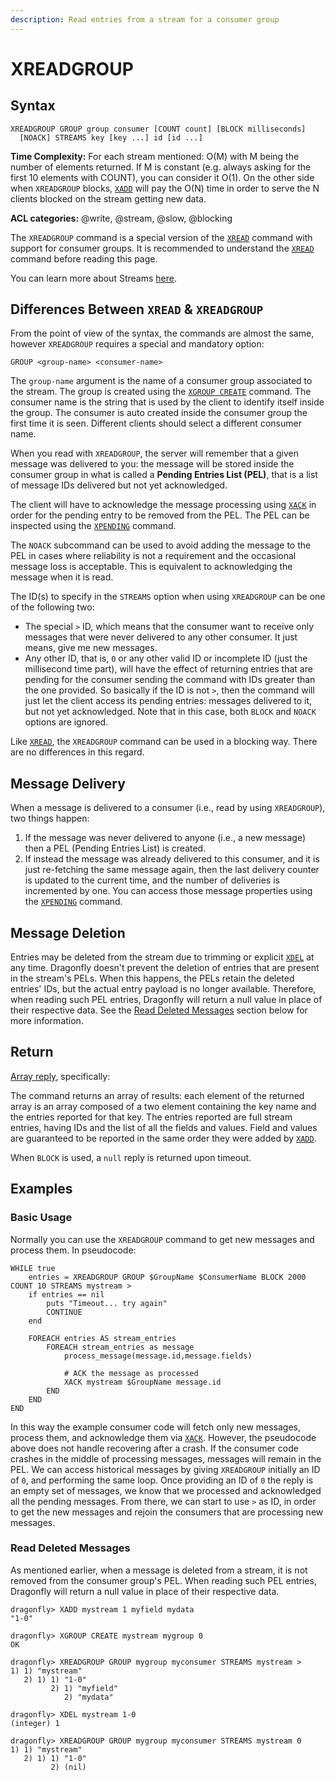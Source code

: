 ```yaml
---
description: Read entries from a stream for a consumer group
---
```


# XREADGROUP

## Syntax

	XREADGROUP GROUP group consumer [COUNT count] [BLOCK milliseconds]
      [NOACK] STREAMS key [key ...] id [id ...]

**Time Complexity:** For each stream mentioned: O(M) with M being the number of elements returned.
If M is constant (e.g. always asking for the first 10 elements with COUNT), you can consider it O(1).
On the other side when `XREADGROUP` blocks, [`XADD`](./xadd.md) will pay the O(N) time in order to serve the N clients blocked on the stream getting new data.

**ACL categories:** @write, @stream, @slow, @blocking

The `XREADGROUP` command is a special version of the [`XREAD`](./xread.md) command with support for consumer groups.
It is recommended to understand the [`XREAD`](./xread.md) command before reading this page.

You can learn more about Streams [here](https://redis.io/docs/data-types/streams/).

## Differences Between `XREAD` & `XREADGROUP`

From the point of view of the syntax, the commands are almost the same, however `XREADGROUP` requires a special and mandatory option:

```text
GROUP <group-name> <consumer-name>
```

The `group-name` argument is the name of a consumer group associated to the stream.
The group is created using the [`XGROUP CREATE`](./xgroup-create.md) command.
The consumer name is the string that is used by the client to identify itself inside the group.
The consumer is auto created inside the consumer group the first time it is seen.
Different clients should select a different consumer name.

When you read with `XREADGROUP`, the server will remember that a given message was delivered to you:
the message will be stored inside the consumer group in what is called a **Pending Entries List (PEL)**,
that is a list of message IDs delivered but not yet acknowledged.

The client will have to acknowledge the message processing using [`XACK`](./xack.md) in order for the pending entry to be removed from the PEL.
The PEL can be inspected using the [`XPENDING`](./xpending.md) command.

The `NOACK` subcommand can be used to avoid adding the message to the PEL in cases where reliability is not a requirement and the occasional message loss is acceptable.
This is equivalent to acknowledging the message when it is read.

The ID(s) to specify in the `STREAMS` option when using `XREADGROUP` can be one of the following two:

- The special `>` ID, which means that the consumer want to receive only messages that were never delivered to any other consumer.
  It just means, give me new messages. 
- Any other ID, that is, `0` or any other valid ID or incomplete ID (just the millisecond time part),
  will have the effect of returning entries that are pending for the consumer sending the command with IDs greater than the one provided.
  So basically if the ID is not `>`, then the command will just let the client access its pending entries: messages delivered to it, but not yet acknowledged.
  Note that in this case, both `BLOCK` and `NOACK` options are ignored.

Like [`XREAD`](./xread.md), the `XREADGROUP` command can be used in a blocking way.
There are no differences in this regard.

## Message Delivery

When a message is delivered to a consumer (i.e., read by using `XREADGROUP`), two things happen:

1. If the message was never delivered to anyone (i.e., a new message) then a PEL (Pending Entries List) is created.
2. If instead the message was already delivered to this consumer, and it is just re-fetching the same message again,
   then the last delivery counter is updated to the current time, and the number of deliveries is incremented by one.
   You can access those message properties using the [`XPENDING`](./xpending.md) command.

## Message Deletion

Entries may be deleted from the stream due to trimming or explicit [`XDEL`](./xdel.md) at any time.
Dragonfly doesn't prevent the deletion of entries that are present in the stream's PELs.
When this happens, the PELs retain the deleted entries' IDs, but the actual entry payload is no longer available.
Therefore, when reading such PEL entries, Dragonfly will return a null value in place of their respective data.
See the [Read Deleted Messages](#read-deleted-messages) section below for more information.

## Return

[Array reply](https://redis.io/docs/reference/protocol-spec/#arrays), specifically:

The command returns an array of results: each element of the returned array is an array composed of a two element containing the key name and the entries reported for that key.
The entries reported are full stream entries, having IDs and the list of all the fields and values.
Field and values are guaranteed to be reported in the same order they were added by [`XADD`](./xadd.md).

When `BLOCK` is used, a `null` reply is returned upon timeout.

## Examples

### Basic Usage

Normally you can use the `XREADGROUP` command to get new messages and process them. In pseudocode:

```shell
WHILE true
    entries = XREADGROUP GROUP $GroupName $ConsumerName BLOCK 2000 COUNT 10 STREAMS mystream >
    if entries == nil
        puts "Timeout... try again"
        CONTINUE
    end

    FOREACH entries AS stream_entries
        FOREACH stream_entries as message
            process_message(message.id,message.fields)

            # ACK the message as processed
            XACK mystream $GroupName message.id
        END
    END
END
```

In this way the example consumer code will fetch only new messages, process them, and acknowledge them via [`XACK`](./xack.md).
However, the pseudocode above does not handle recovering after a crash.
If the consumer code crashes in the middle of processing messages, messages will remain in the PEL.
We can access historical messages by giving `XREADGROUP` initially an ID of `0`, and performing the same loop.
Once providing an ID of `0` the reply is an empty set of messages, we know that we processed and acknowledged all the pending messages.
From there, we can start to use `>` as ID, in order to get the new messages and rejoin the consumers that are processing new messages.

### Read Deleted Messages

As mentioned earlier, when a message is deleted from a stream, it is not removed from the consumer group's PEL.
When reading such PEL entries, Dragonfly will return a null value in place of their respective data.

```shell
dragonfly> XADD mystream 1 myfield mydata
"1-0"

dragonfly> XGROUP CREATE mystream mygroup 0
OK

dragonfly> XREADGROUP GROUP mygroup myconsumer STREAMS mystream >
1) 1) "mystream"
   2) 1) 1) "1-0"
         2) 1) "myfield"
            2) "mydata"

dragonfly> XDEL mystream 1-0
(integer) 1

dragonfly> XREADGROUP GROUP mygroup myconsumer STREAMS mystream 0
1) 1) "mystream"
   2) 1) 1) "1-0"
         2) (nil)
```
